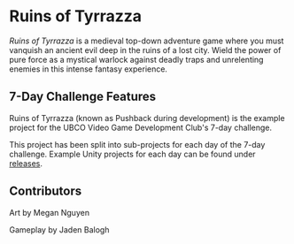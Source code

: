 # Ruins of Tyrrazza
*Ruins of Tyrrazza* is a medieval top-down adventure game where you must vanquish an ancient evil deep in the ruins of a lost city. Wield the power of pure force as a mystical warlock against deadly traps and unrelenting enemies in this intense fantasy experience.

## 7-Day Challenge Features
Ruins of Tyrrazza (known as Pushback during development) is the example project for the UBCO Video Game Development Club's 7-day challenge.

This project has been split into sub-projects for each day of the 7-day challenge. Example Unity projects for each day can be found under [releases](https://github.com/ubco-video-game-development-club/pushback/releases).

## Contributors
Art by Megan Nguyen

Gameplay by Jaden Balogh
